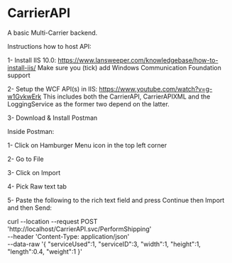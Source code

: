 # CarrierAPI
A basic Multi-Carrier backend.

Instructions how to host API:

1- Install IIS 10.0: https://www.lansweeper.com/knowledgebase/how-to-install-iis/
  Make sure you (tick) add Windows Communication Foundation support
  
2- Setup the WCF API(s) in IIS: https://www.youtube.com/watch?v=g-w1GvkwErk
  This includes both the CarrierAPI, CarrierAPIXML and the LoggingService as the former two depend on the latter.

3- Download & Install Postman

Inside Postman:

1- Click on Hamburger Menu icon in the top left corner

2- Go to File

3- Click on Import

4- Pick Raw text tab

5- Paste the following to the rich text field and press Continue then Import and then Send:

curl --location --request POST 'http://localhost/CarrierAPI.svc/PerformShipping' \
--header 'Content-Type: application/json' \
--data-raw '{
    "serviceUsed":1,
    "serviceID":3,
    "width":1,
    "height":1,
    "length":0.4,
    "weight":1
}'
